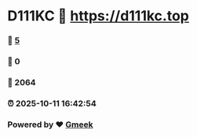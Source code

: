 # D111KC :link: https://d111kc.top 
### :page_facing_up: [5](https://d111kc.top/tag.html) 
### :speech_balloon: 0 
### :hibiscus: 2064 
### :alarm_clock: 2025-10-11 16:42:54 
### Powered by :heart: [Gmeek](https://github.com/Meekdai/Gmeek)
